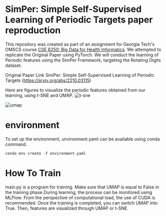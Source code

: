 # SimPer: Simple Self-Supervised Learning of Periodic Targets paper reproduction
This repository was created as part of an assignment for Georgia Tech's OMSCS course [CSE 6250: Big Data for Health Informatics](https://omscs.gatech.edu/cse-8803-special-topics-big-data-for-health-informatics).
We attempted to replicate the Original Paper using PyTorch. We will conduct the learning of Periodic features using the SimPer Framework, targeting the Rotating Digits dataset.

Original Paper Link
SimPer: Simple Self-Supervised Learning of Periodic Targets
(https://arxiv.org/abs/2210.03115)

Here are figures to visualize the periodic features obtained from our learning, using t-SNE and UMAP.
![t-sne](https://github.com/ttakayanagi3/bdah_simper/assets/146202307/58d41def-a2c0-4c4f-92ad-0fa1e8f10520)


![umap](https://github.com/ttakayanagi3/bdah_simper/assets/146202307/21a3e336-d7cb-4862-8f61-f73b2c573f24)

# environment
To set up the environment, unvironment.yaml can be available using conda command.
```
conda env create -f environment.yaml
```

# How To Train
main.py is a program for training. Make sure that UMAP is equal to False in the training phase.During learning, the process can be monitored using MLFlow.
From the perspective of computational load, the use of CUDA is recommended.
Once the training is completed, you can switch UMAP into True. Then, features are visualized through UMAP or t-SNE.
